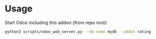 # Usage

Start Odoo including this addon (from repo root):

```bash
python3 scripts/odoo_web_server.py --db-name mydb --addon rating
```
